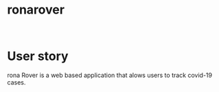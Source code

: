 # ronarover

<img scr="assets/Screenshot-Web.png">
<img scr="assets/Screenshot-Mobile.jpg">

# User story

rona Rover is a web based application that alows users to track covid-19 cases.
